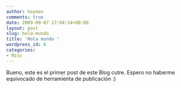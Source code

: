 ```yaml
---
author: keymon
comments: true
date: 2009-09-07 17:04:14+00:00
layout: post
slug: hola-mundo
title: 'Hola mundo '
wordpress_id: 6
categories:
- Misc
---
```


Bueno, este es el primer post de este Blog cutre. Espero no haberme equivocado de herramienta de publicación :)
